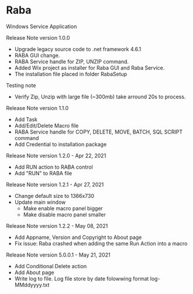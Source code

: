 # Raba
Windows Service Application

Release Note version 1.0.0
- Upgrade legacy source code to .net framework 4.6.1
- RABA GUI change.
- RABA Service handle for ZIP, UNZIP command.
- Added Wix project as installer for Raba GUI and Raba Service.
- The installation file placed in folder RabaSetup

Testing note
- Verify Zip, Unzip with large file (~300mb) take arround 20s to process.

Release Note version 1.1.0
- Add Task
- Add/Edit/Delete Macro file
- RABA Service handle for COPY, DELETE, MOVE, BATCH, SQL SCRIPT command
- Add Credential to installation package

Release Note version 1.2.0 - Apr 22, 2021
- Add RUN action to RABA control
- Add "RUN" to RABA file

Release Note version 1.2.1 - Apr 27, 2021
- Change default size to 1366x730
- Update main window
	+ Make enable macro panel bigger
	+ Make disable macro panel smaller

Release Note version 1.2.2 - May 08, 2021
- Add Appname, Version and Copyright to About page
- Fix issue: Raba crashed when adding the same Run Action into a macro

Release Note version 5.0.0.1 - May 21, 2021
- Add Conditional Delete action
- Add About page
- Write log to file. Log file store by date folowwing format log-MMddyyyy.txt
